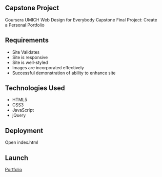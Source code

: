 ## Capstone Project

Coursera UMICH Web Design for Everybody Capstone Final Project: Create a Personal Portfolio

## Requirements

* Site Validates
* Site is responsive
* Site is well-styled
* Images are incorporated effectively
* Successful demonstration of ability to enhance site

## Technologies Used
* HTML5
* CSS3
* JavaScript
* jQuery

## Deployment
Open index.html

## Launch
[Portfolio](https://pulkit-suryavanshi.github.io/Portfolio/)

